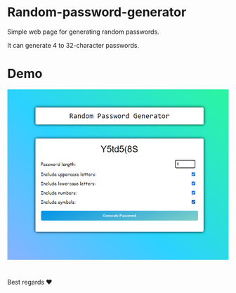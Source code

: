 # Random-password-generator

Simple web page for generating random passwords.

It can generate 4 to 32-character passwords.

# Demo

<img src="https://github.com/kourosh07/Random-password-generator/blob/main/Capture.PNG" alt="pic">

#

Best regards :heart:
